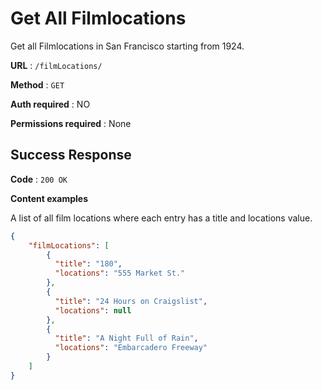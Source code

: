 # Get All Filmlocations

Get all Filmlocations in San Francisco starting from 1924.

**URL** : `/filmLocations/`

**Method** : `GET`

**Auth required** : NO

**Permissions required** : None

## Success Response

**Code** : `200 OK`

**Content examples**

A list of all film locations where each entry has a title and locations value.

```json
{
    "filmLocations": [
        {
          "title": "180",
          "locations": "555 Market St."
        },
        {
          "title": "24 Hours on Craigslist",
          "locations": null
        },
        {
          "title": "A Night Full of Rain",
          "locations": "Embarcadero Freeway"
        }
    ]
}
```